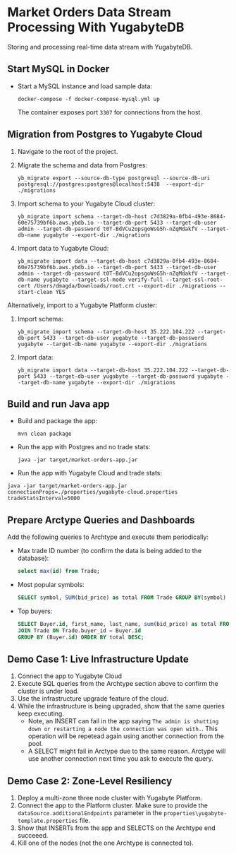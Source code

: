 # Market Orders Data Stream Processing With YugabyteDB

Storing and processing real-time data stream with YugabyteDB.

## Start MySQL in Docker

* Start a MySQL instance and load sample data:
    ```shell
    docker-compose -f docker-compose-mysql.yml up
    ```

    The container exposes port `3307` for connections from the host.

## Migration from Postgres to Yugabyte Cloud

1. Navigate to the root of the project.

2. Migrate the schema and data from Postgres:
    ```shell
    yb_migrate export --source-db-type postgresql --source-db-uri postgresql://postgres:postgres@localhost:5438  --export-dir ./migrations 
    ```
3. Import schema to your Yugabyte Cloud cluster:
    ```shell
    yb_migrate import schema --target-db-host c7d3829a-0fb4-493e-8684-60e75739bf6b.aws.ybdb.io --target-db-port 5433 --target-db-user admin --target-db-password t0T-BdVCu2opsgoWsG5h-nZqMdakfV --target-db-name yugabyte --export-dir ./migrations
    ```
4. Import data to Yugabyte Cloud:
    ```shell
    yb_migrate import data --target-db-host c7d3829a-0fb4-493e-8684-60e75739bf6b.aws.ybdb.io --target-db-port 5433 --target-db-user admin --target-db-password t0T-BdVCu2opsgoWsG5h-nZqMdakfV --target-db-name yugabyte --target-ssl-mode verify-full --target-ssl-root-cert /Users/dmagda/Downloads/root.crt --export-dir ./migrations --start-clean YES
    ```    

Alternatively, import to a Yugabyte Platform cluster:
1. Import schema:
    ```shell
    yb_migrate import schema --target-db-host 35.222.104.222 --target-db-port 5433 --target-db-user yugabyte --target-db-password yugabyte --target-db-name yugabyte --export-dir ./migrations
    ```
2. Import data:
    ```shell
    yb_migrate import data --target-db-host 35.222.104.222 --target-db-port 5433 --target-db-user yugabyte --target-db-password yugabyte --target-db-name yugabyte --export-dir ./migrations
    ```    

## Build and run Java app

* Build and package the app:
    ```shell
    mvn clean package 
    ```
* Run the app with Postgres and no trade stats:
    ```shell
    java -jar target/market-orders-app.jar
    ```
* Run the app with Yugabyte Cloud and trade stats:

```shell
java -jar target/market-orders-app.jar connectionProps=./properties/yugabyte-cloud.properties tradeStatsInterval=5000
```

## Prepare Arctype Queries and Dashboards

Add the following queries to Archtype and execute them periodically:

* Max trade ID number (to confirm the data is being added to the database):
    ```sql
    select max(id) from Trade;
    ```
* Most popular symbols:
    ```sql
    SELECT symbol, SUM(bid_price) as total FROM Trade GROUP BY(symbol) ORDER BY total DESC;
    ``` 

* Top buyers:
    ```sql
    SELECT Buyer.id, first_name, last_name, sum(bid_price) as total FROM Buyer
    JOIN Trade ON Trade.buyer_id = Buyer.id
    GROUP BY (Buyer.id) ORDER BY total DESC;
    ```

## Demo Case 1: Live Infrastructure Update

1. Connect the app to Yugabyte Cloud
2. Execute SQL queries from the Archtype section above to confirm the cluster is under load.
3. Use the infrastructure upgrade feature of the cloud.
4. While the infrastructure is being upgraded, show that the same queries keep executing. 
    * Note, an INSERT can fail in the app saying `The admin is shutting down or restarting a node the connection was open with.`. 
    This operation will be repetead again using another connection from the pool.
    * A SELECT might fail in Arctype due to the same reason. Arctype will use another connection next time you ask to execute the query.

## Demo Case 2: Zone-Level Resiliency

1. Deploy a multi-zone three node cluster with Yugabyte Platform.
2. Connect the app to the Platform cluster. Make sure to provide the `dataSource.additionalEndpoints` parameter in the `properties\yugabyte-template.properties` file.
3. Show that INSERTs from the app and SELECTS on the Archtype end succeeed.
4. Kill one of the nodes (not the one Archtype is connected to).

